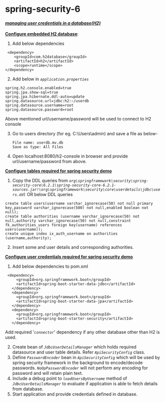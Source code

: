 # spring-security-6
#### _**<ins>managing user credentials in a database(H2)</ins>**_

<ins>**Configure embedded H2 database**</ins>:
   1. Add below dependencies
     
     <dependency>
   		<groupId>com.h2database</groupId>
   		<artifactId>h2</artifactId>
   		<scope>runtime</scope>
   	</dependency>
   	
   	   	
   2. Add below in _`application.properties`_
      
    spring.h2.console.enabled=true
    spring.jpa.show-sql=true
    spring.jpa.hibernate.ddl-auto=update
    spring.datasource.url=jdbc:h2:~/userdb
    spring.datasource.username=root
    spring.datasource.password=root
    
   Above mentioned url/username/password will be used to connect to H2 console
   
   3. Go to users directory (for eg. C:\Users\admin) and save a file as below-
         
          File name: userdb.mv.db
          Save as type: All Files
          
   4. Open localhost:8080/h2-console in browser and provide url/username/password from above.
   
   
   
   <ins>**Configure tables required for spring security demo**</ins>
   
   1. Copy the DDL queries from _`org\springframework\security\spring-security-core\6.2.1\spring-security-core-6.2.1-sources.jar!\org\springframework\security\core\userdetails\jdbc\users.ddl`_  OR below DDL queries
   
    create table users(username varchar_ignorecase(50) not null primary key,password varchar_ignorecase(500) not null,enabled boolean not null);
    create table authorities (username varchar_ignorecase(50) not null,authority varchar_ignorecase(50) not null,constraint fk_authorities_users foreign key(username) references users(username));
    create unique index ix_auth_username on authorities (username,authority);
    
   2. Insert some and user details and corresponding authorities.
    
    
    
   <ins>**Configure user credentials required for spring security demo**</ins>
   
   1. Add below dependencies to pom.xml
   
     <dependency>
         <groupId>org.springframework.boot</groupId>
         <artifactId>spring-boot-starter-data-jdbc</artifactId>
       </dependency>
       <dependency>
         <groupId>org.springframework.boot</groupId>
         <artifactId>spring-boot-starter-data-jpa</artifactId>
       </dependency>
       <dependency>
         <groupId>org.springframework.boot</groupId>
         <artifactId>spring-boot-starter-security</artifactId>
       </dependency>
    
   Add required '_`connector`_' dependency if any other database other than H2 is used. 
   
   2. Create bean of _`JdbcUserDetailsManager`_ which holds required datasource and user table details. Refer _`ApiSecurityConfig`_ class.
   3. Define _`PasswordEncoder`_ bean in _`ApiSecurityConfig`_ which will be used by spring security framework in the background to encode/decode passwords. _`NoOpPasswordEncoder`_ will not perform any encoding for password and will retain plain text.
   4. Include a debug point to _`loadUsersByUsername`_ method of _`JdbcUserDetailsManager`_ to evaluate if application is able to fetch details from database.
   5. Start application and provide credentials defined in database.
   
    